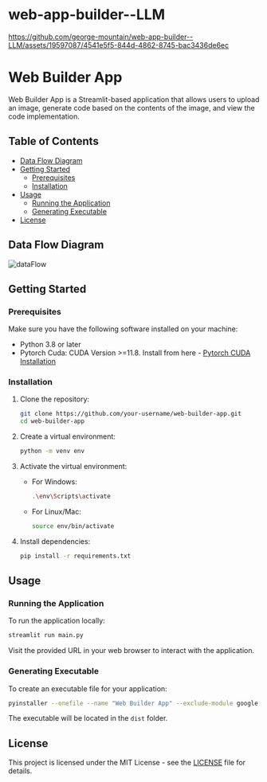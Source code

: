 # web-app-builder--LLM

https://github.com/george-mountain/web-app-builder--LLM/assets/19597087/4541e5f5-844d-4862-8745-bac3436de6ec


# Web Builder App

Web Builder App is a Streamlit-based application that allows users to upload an image, generate code based on the contents of the image, and view the code implementation.

## Table of Contents
- [Data Flow Diagram](#data-flow-diagram)
- [Getting Started](#getting-started)
  - [Prerequisites](#prerequisites)
  - [Installation](#installation)
- [Usage](#usage)
  - [Running the Application](#running-the-application)
  - [Generating Executable](#generating-executable)
- [License](#license)


## Data Flow Diagram
![dataFlow](https://github.com/george-mountain/web-app-builder--LLM/assets/19597087/827cfd54-ef13-4040-8184-8a93f097b5af)



## Getting Started

### Prerequisites

Make sure you have the following software installed on your machine:

- Python 3.8 or later
- Pytorch Cuda: CUDA Version >=11.8. Install from here - [Pytorch CUDA Installation](https://pytorch.org/)

### Installation

1. Clone the repository:

   ```bash
   git clone https://github.com/your-username/web-builder-app.git
   cd web-builder-app
   ```

2. Create a virtual environment:

   ```bash
   python -m venv env
   ```

3. Activate the virtual environment:

   - For Windows:

     ```bash
     .\env\Scripts\activate
     ```

   - For Linux/Mac:

     ```bash
     source env/bin/activate
     ```

4. Install dependencies:

   ```bash
   pip install -r requirements.txt
   ```

## Usage

### Running the Application

To run the application locally:

```bash
streamlit run main.py
```

Visit the provided URL in your web browser to interact with the application.

### Generating Executable

To create an executable file for your application:

```bash
pyinstaller --onefile --name "Web Builder App" --exclude-module google.api main.py
```

The executable will be located in the `dist` folder.


## License

This project is licensed under the MIT License - see the [LICENSE](https://opensource.org/license/mit/) file for details.
```
